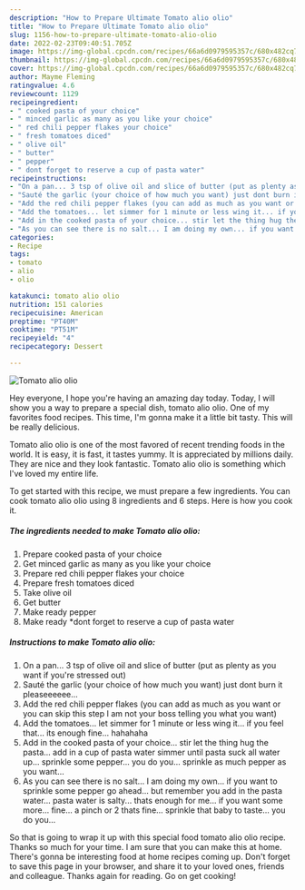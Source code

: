 ```yaml
---
description: "How to Prepare Ultimate Tomato alio olio"
title: "How to Prepare Ultimate Tomato alio olio"
slug: 1156-how-to-prepare-ultimate-tomato-alio-olio
date: 2022-02-23T09:40:51.705Z
image: https://img-global.cpcdn.com/recipes/66a6d0979595357c/680x482cq70/tomato-alio-olio-recipe-main-photo.jpg
thumbnail: https://img-global.cpcdn.com/recipes/66a6d0979595357c/680x482cq70/tomato-alio-olio-recipe-main-photo.jpg
cover: https://img-global.cpcdn.com/recipes/66a6d0979595357c/680x482cq70/tomato-alio-olio-recipe-main-photo.jpg
author: Mayme Fleming
ratingvalue: 4.6
reviewcount: 1129
recipeingredient:
- " cooked pasta of your choice"
- " minced garlic as many as you like your choice"
- " red chili pepper flakes your choice"
- " fresh tomatoes diced"
- " olive oil"
- " butter"
- " pepper"
- " dont forget to reserve a cup of pasta water"
recipeinstructions:
- "On a pan... 3 tsp of olive oil and slice of butter (put as plenty as you want if you&#39;re stressed out)"
- "Sauté the garlic (your choice of how much you want) just dont burn it pleaseeeeee..."
- "Add the red chili pepper flakes (you can add as much as you want or you can skip this step I am not your boss telling you what you want)"
- "Add the tomatoes... let simmer for 1 minute or less wing it... if you feel that... its enough fine... hahahaha"
- "Add in the cooked pasta of your choice... stir let the thing hug the pasta... add in a cup of pasta water simmer until pasta suck all water up... sprinkle some pepper... you do you... sprinkle as much pepper as you want..."
- "As you can see there is no salt... I am doing my own... if you want to sprinkle some pepper go ahead... but remember you add in the pasta water... pasta water is salty... thats enough for me... if you want some more... fine... a pinch or 2 thats fine... sprinkle that baby to taste... you do you..."
categories:
- Recipe
tags:
- tomato
- alio
- olio

katakunci: tomato alio olio 
nutrition: 151 calories
recipecuisine: American
preptime: "PT40M"
cooktime: "PT51M"
recipeyield: "4"
recipecategory: Dessert

---
```



![Tomato alio olio](https://img-global.cpcdn.com/recipes/66a6d0979595357c/680x482cq70/tomato-alio-olio-recipe-main-photo.jpg)

Hey everyone, I hope you're having an amazing day today. Today, I will show you a way to prepare a special dish, tomato alio olio. One of my favorites food recipes. This time, I'm gonna make it a little bit tasty. This will be really delicious.

Tomato alio olio is one of the most favored of recent trending foods in the world. It is easy, it is fast, it tastes yummy. It is appreciated by millions daily. They are nice and they look fantastic. Tomato alio olio is something which I've loved my entire life.




To get started with this recipe, we must prepare a few ingredients. You can cook tomato alio olio using 8 ingredients and 6 steps. Here is how you cook it.

<!--inarticleads1-->

##### The ingredients needed to make Tomato alio olio:

1. Prepare  cooked pasta of your choice
1. Get  minced garlic as many as you like your choice
1. Prepare  red chili pepper flakes your choice
1. Prepare  fresh tomatoes diced
1. Take  olive oil
1. Get  butter
1. Make ready  pepper
1. Make ready  *dont forget to reserve a cup of pasta water




<!--inarticleads2-->

##### Instructions to make Tomato alio olio:

1. On a pan... 3 tsp of olive oil and slice of butter (put as plenty as you want if you&#39;re stressed out)
1. Sauté the garlic (your choice of how much you want) just dont burn it pleaseeeeee...
1. Add the red chili pepper flakes (you can add as much as you want or you can skip this step I am not your boss telling you what you want)
1. Add the tomatoes... let simmer for 1 minute or less wing it... if you feel that... its enough fine... hahahaha
1. Add in the cooked pasta of your choice... stir let the thing hug the pasta... add in a cup of pasta water simmer until pasta suck all water up... sprinkle some pepper... you do you... sprinkle as much pepper as you want...
1. As you can see there is no salt... I am doing my own... if you want to sprinkle some pepper go ahead... but remember you add in the pasta water... pasta water is salty... thats enough for me... if you want some more... fine... a pinch or 2 thats fine... sprinkle that baby to taste... you do you...




So that is going to wrap it up with this special food tomato alio olio recipe. Thanks so much for your time. I am sure that you can make this at home. There's gonna be interesting food at home recipes coming up. Don't forget to save this page in your browser, and share it to your loved ones, friends and colleague. Thanks again for reading. Go on get cooking!
